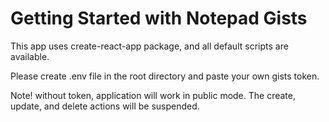 # Getting Started with Notepad Gists

This app uses create-react-app package, and all default scripts are available.

Please create .env file in the root directory and paste your own gists token.

Note! without token, application will work in public mode. The create, update, and delete actions will be suspended.